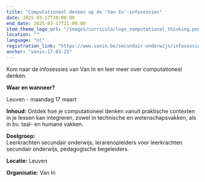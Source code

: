 ```yaml
---
title: "Computationeel denken op de 'Van In'-infosessies"
date: 2025-03-17T20:00:00
end_date: 2025-03-17T21:00:00
item_theme_logo_url: "/images/curricula/logo_computational_thinking.png"
location: ""
language: "nl"
registration_link: "https://www.vanin.be/secundair-onderwijs/infosessies/infosessies-op-locatie/"
anchor: "vanin-17-03-25"
---
```

Kom naar de infosessies van Van In en leer meer over computationeel denken.

**Waar en wanneer?**

Leuven - maandag 17 maart


**Inhoud:** Ontdek hoe je computationeel denken vanuit praktische contexten in je lessen kan integreren, zowel in technische en wetenschapsvakken, als in bv. taal- en humane vakken.

**Doelgroep:** <br>
Leerkrachten secundair onderwijs, lerarenopleiders voor leerkrachten secundair onderwijs, pedagogische begeleiders.

**Locatie:** Leuven

**Organisatie:** Van In
